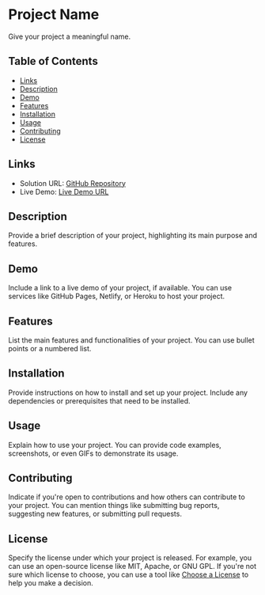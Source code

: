 # Project Name

Give your project a meaningful name.

## Table of Contents

- [Links](#links)
- [Description](#description)
- [Demo](#demo)
- [Features](#features)
- [Installation](#installation)
- [Usage](#usage)
- [Contributing](#contributing)
- [License](#license)

## Links

- Solution URL: [GitHub Repository](https://github.com/your-username/your-repo)
- Live Demo: [Live Demo URL](https://your-project-live-demo-url.com)

## Description

Provide a brief description of your project, highlighting its main purpose and features.

## Demo

Include a link to a live demo of your project, if available. You can use services like GitHub Pages, Netlify, or Heroku to host your project.

## Features

List the main features and functionalities of your project. You can use bullet points or a numbered list.

## Installation

Provide instructions on how to install and set up your project. Include any dependencies or prerequisites that need to be installed.

## Usage

Explain how to use your project. You can provide code examples, screenshots, or even GIFs to demonstrate its usage.

## Contributing

Indicate if you're open to contributions and how others can contribute to your project. You can mention things like submitting bug reports, suggesting new features, or submitting pull requests.

## License

Specify the license under which your project is released. For example, you can use an open-source license like MIT, Apache, or GNU GPL. If you're not sure which license to choose, you can use a tool like [Choose a License](https://choosealicense.com/) to help you make a decision.
